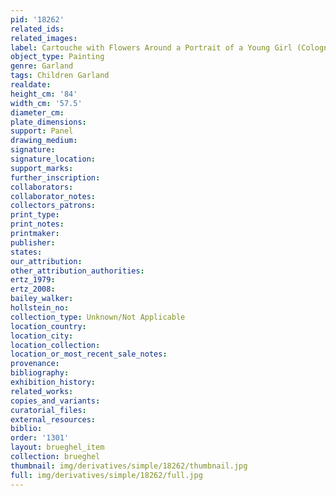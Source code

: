 ```yaml
---
pid: '18262'
related_ids: 
related_images: 
label: Cartouche with Flowers Around a Portrait of a Young Girl (Cologne)
object_type: Painting
genre: Garland
tags: Children Garland
realdate: 
height_cm: '84'
width_cm: '57.5'
diameter_cm: 
plate_dimensions: 
support: Panel
drawing_medium: 
signature: 
signature_location: 
support_marks: 
further_inscription: 
collaborators: 
collaborator_notes: 
collectors_patrons: 
print_type: 
print_notes: 
printmaker: 
publisher: 
states: 
our_attribution: 
other_attribution_authorities: 
ertz_1979: 
ertz_2008: 
bailey_walker: 
hollstein_no: 
collection_type: Unknown/Not Applicable
location_country: 
location_city: 
location_collection: 
location_or_most_recent_sale_notes: 
provenance: 
bibliography: 
exhibition_history: 
related_works: 
copies_and_variants: 
curatorial_files: 
external_resources: 
biblio: 
order: '1301'
layout: brueghel_item
collection: brueghel
thumbnail: img/derivatives/simple/18262/thumbnail.jpg
full: img/derivatives/simple/18262/full.jpg
---
```

